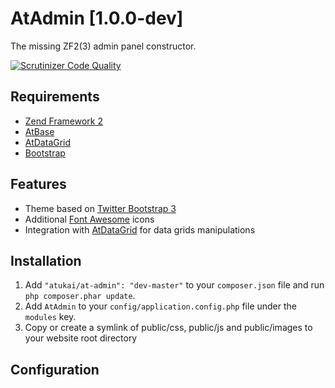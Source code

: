 # AtAdmin [1.0.0-dev]

The missing ZF2(3) аdmin panel constructor.

[![Scrutinizer Code Quality](https://scrutinizer-ci.com/g/atukai/AtAdmin/badges/quality-score.png?b=master)](https://scrutinizer-ci.com/g/atukai/AtAdmin/?branch=master)

## Requirements

* [Zend Framework 2](https://github.com/zendframework/zf2)
* [AtBase](https://github.com/atukai/AtBase)
* [AtDataGrid](https://github.com/atukai/AtDataGrid)
* [Bootstrap](http://getbootstrap.com/)

## Features

* Theme based on [Twitter Bootstrap 3](http://getbootstrap.com)
* Additional [Font Awesome](http://fortawesome.github.io/Font-Awesome) icons
* Integration with [AtDataGrid](https://github.com/atukai/AtDataGrid) for data grids manipulations

## Installation

 1. Add `"atukai/at-admin": "dev-master"` to your `composer.json` file and run `php composer.phar update`.
 2. Add `AtAdmin` to your `config/application.config.php` file under the `modules` key.
 3. Copy or create a symlink of public/css, public/js and public/images to your website root directory

## Configuration